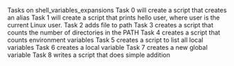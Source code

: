 Tasks on shell_variables_expansions
Task 0 will create a script that creates an alias
Task 1 will create a script that prints hello user, where user is the current Linux user.
Task 2 adds file to path
Task 3 creates a script that counts the number of directories in the PATH
Task 4 creates a script that counts environment variables
Task 5 creates a script to list all local variables
Task 6 creates a local variable
Task 7 creates a new global variable
Task 8 writes a script that does simple addition
